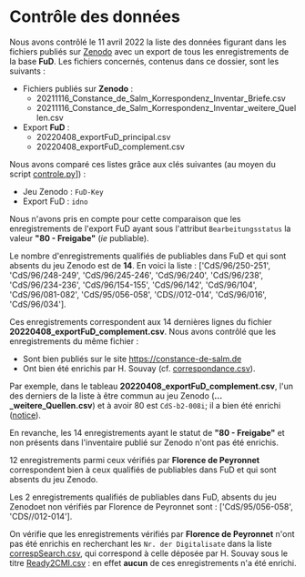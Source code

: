 Contrôle des données
====

Nous avons contrôlé le 11 avril 2022 la liste des données figurant dans les fichiers publiés sur [Zenodo](https://zenodo.org/record/5707822) avec un export de tous les enregistrements de la base **FuD**. Les fichiers concernés, contenus dans ce dossier, sont les suivants :
- Fichiers publiés sur **Zenodo** :
    - 20211116_Constance_de_Salm_Korrespondenz_Inventar_Briefe.csv
    - 20211116_Constance_de_Salm_Korrespondenz_Inventar_weitere_Quellen.csv
- Export **FuD** :
    - 20220408_exportFuD_principal.csv
    - 20220408_exportFuD_complement.csv

Nous avons comparé ces listes grâce aux clés suivantes (au moyen du script [controle.py](./controle.py)]) :
- Jeu Zenodo : `FuD-Key`
- Export FuD : `idno`

Nous n'avons pris en compte pour cette comparaison que les enregistrements de l'export FuD ayant sous l'attribut `Bearbeitungsstatus` la valeur **"80 - Freigabe"** (*ie* publiable).

Le nombre d'enregistrements qualifiés de publiables dans FuD et qui sont absents du jeu Zenodo est de **14**.
En voici la liste : ['CdS/96/250-251', 'CdS/96/248-249', 'CdS/96/245-246', 'CdS/96/240', 'CdS/96/238', 'CdS/96/234-236', 'CdS/96/154-155', 'CdS/96/142', 'CdS/96/104', 'CdS/96/081-082', 'CdS/95/056-058', 'CDS//012-014', 'CdS/96/016', 'CdS/96/034'].

Ces enregistrements correspondent aux 14 dernières lignes du fichier **20220408_exportFuD_complement.csv**. Nous avons contrôlé que les enregistrements du même fichier :
- Sont bien publiés sur le site https://constance-de-salm.de
- Ont bien été enrichis par H. Souvay (cf. [correspondance.csv](https://github.com/dhi-digital-humanities/constance-de-salm/blob/main/Fud_Tables/CSV/correspondance.csv)).

Par exemple, dans le tableau **20220408_exportFuD_complement.csv**, l'un des derniers de la liste à être commun au jeu Zenodo (**…_weitere_Quellen.csv**) et à avoir 80 est `CdS-b2-008i`; il a bien été enrichi ([notice](https://constance-de-salm.de/archiv/#/document/11375)).

En revanche, les 14 enregistrements ayant le statut de **"80 - Freigabe"** et non présents dans l'inventaire publié sur Zenodo n'ont pas été enrichis.

12 enregistrements parmi ceux vérifiés par **Florence de Peyronnet** correspondent bien à ceux qualifiés de publiables dans FuD et qui sont absents du jeu Zenodo.

Les 2 enregistrements qualifiés de publiables dans FuD, absents du jeu Zenodoet non vérifiés par Florence de Peyronnet sont : ['CdS/95/056-058', 'CDS//012-014'].

On vérifie que les enregistrements vérifiés par **Florence de Peyronnet** n'ont pas été enrichis en recherchant les `Nr. der Digitalisate` dans la liste [correspSearch.csv](./correspSearch.csv), qui correspond à celle déposée par H. Souvay sous le titre [Ready2CMI.csv](https://github.com/dhi-digital-humanities/constance-de-salm/blob/main/CorrespSearch/Ready2CMI.csv) : en effet **aucun** de ces enregistrements n'a été enrichi.